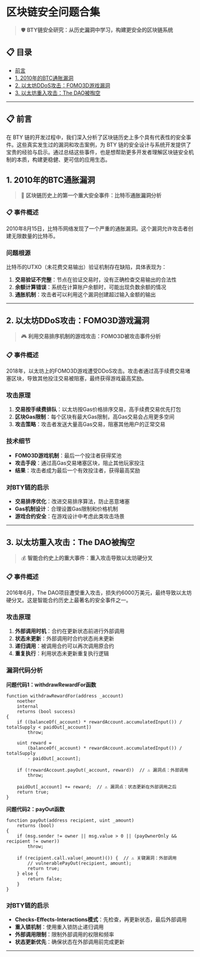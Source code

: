 # 区块链安全问题合集

> 🛡️ **BTY链安全研究：从历史漏洞中学习，构建更安全的区块链系统**

## 📋 目录

- [前言](#前言)
- [1. 2010年的BTC通胀漏洞](#1-2010年的btc通胀漏洞)
- [2. 以太坊DDoS攻击：FOMO3D游戏漏洞](#2-以太坊ddos攻击fomo3d游戏漏洞)
- [3. 以太坊重入攻击：The DAO被掏空](#3-以太坊重入攻击the-dao被掏空)

---

## 📋 前言

在 BTY 链的开发过程中，我们深入分析了区块链历史上多个具有代表性的安全事件。这些真实发生过的漏洞和攻击案例，为 BTY 链的安全设计与系统开发提供了宝贵的经验与启示。通过总结这些事件，也是想帮助更多开发者理解区块链安全机制的本质，构建更稳健、更可信的应用生态。

## 1. 2010年的BTC通胀漏洞
> 🚨 **区块链历史上的第一个重大安全事件：比特币通胀漏洞分析**

### 📋 事件概述
2010年8月15日，比特币网络发现了一个严重的通胀漏洞。这个漏洞允许攻击者创建无限数量的比特币。

### 问题根源
比特币的UTXO（未花费交易输出）验证机制存在缺陷，具体表现为：

1. **交易验证不完整**：节点在验证交易时，没有正确检查交易输出的合法性
2. **余额计算错误**：系统在计算账户余额时，可能出现负数余额的情况
3. **通胀机制**：攻击者可以利用这个漏洞创建超过输入金额的输出

---

## 2. 以太坊DDoS攻击：FOMO3D游戏漏洞
> 🎮 **利用交易排序机制的游戏攻击：FOMO3D被攻击事件分析**

### 📋 事件概述
2018年，以太坊上的FOMO3D游戏遭受DDoS攻击。攻击者通过高手续费交易堵塞区块，导致其他投注交易被阻塞，最终获得游戏最高奖励。

### 攻击原理
1. **交易按手续费排队**：以太坊按Gas价格排序交易，高手续费交易优先打包
2. **区块Gas限制**：每个区块有最大Gas限制，高Gas交易会占用更多空间
3. **攻击策略**：攻击者发送大量高Gas交易，阻塞其他用户的正常交易

### 技术细节
- **FOMO3D游戏机制**：最后一个投注者获得奖池
- **攻击手段**：通过高Gas交易堵塞区块，阻止其他玩家投注
- **结果**：攻击者成为最后一个有效投注者，获得最高奖励

### 对BTY链的启示
- **交易排序优化**：改进交易排序算法，防止恶意堵塞
- **Gas机制设计**：合理设置Gas限制和价格机制
- **游戏合约安全**：在游戏设计中考虑此类攻击场景

---

## 3. 以太坊重入攻击：The DAO被掏空
> 💰 **智能合约史上的重大事件：重入攻击导致以太坊硬分叉**

### 📋 事件概述
2016年6月，The DAO项目遭受重入攻击，损失约6000万美元，最终导致以太坊硬分叉。这是智能合约历史上最著名的安全事件之一。

### 攻击原理
1. **外部调用时机**：合约在更新状态前进行外部调用
2. **状态未更新**：外部调用时合约状态尚未更新
3. **递归调用**：被调用合约可以再次调用原合约
4. **重复执行**：利用状态未更新重复执行逻辑

### 漏洞代码分析

**问题代码1：withdrawRewardFor函数**
```solidity
function withdrawRewardFor(address _account)
    noether
    internal
    returns (bool success)
{
    if ((balanceOf(_account) * rewardAccount.accumulatedInput()) / totalSupply < paidOut[_account])
        throw;

    uint reward =
        (balanceOf(_account) * rewardAccount.accumulatedInput()) / totalSupply
        - paidOut[_account];

    if (!rewardAccount.payOut(_account, reward))  // ⚠️ 漏洞点：外部调用
        throw;

    paidOut[_account] += reward;  // ⚠️ 漏洞点：状态更新在外部调用之后
    return true;
}
```

**问题代码2：payOut函数**
```solidity
function payOut(address recipient, uint _amount)
    returns (bool)
{
    if (msg.sender != owner || msg.value > 0 || (payOwnerOnly && recipient != owner))
        throw;

    if (recipient.call.value(_amount)()) {  // ⚠️ 关键漏洞：外部调用
        // vulnerablePayOut(recipient, amount);
        return true;
    } else {
        return false;
    }
}
```

### 对BTY链的启示
- **Checks-Effects-Interactions模式**：先检查，再更新状态，最后外部调用
- **重入锁机制**：使用重入锁防止递归调用
- **外部调用限制**：限制外部调用的权限和频率
- **状态更新优先**：确保状态在外部调用前完成更新

---
